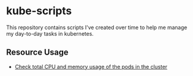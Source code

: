 # kube-scripts

This repository contains scripts I've created over time to help me manage my day-to-day tasks in kubernetes.

## Resource Usage

- [Check total CPU and memory usage of the pods in the cluster](resource-usage/)
